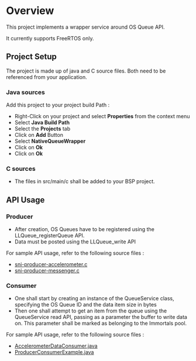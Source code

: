 # Overview

This project implements a wrapper service around OS Queue API.

It currently supports FreeRTOS only.

## Project Setup

The project is made up of java and C source files. Both need to be referenced from your application.

### Java sources

Add this project to your project build Path :

* Right-Click on your project and select **Properties** from the context menu
* Select **Java Build Path**
* Select the **Projects** tab
* Click on **Add** Button
* Select **NativeQueueWrapper**
* Click on **Ok**
* Click on **Ok** 

### C sources

* The files in src/main/c shall be added to your BSP project.

## API Usage

### Producer

* After creation, OS Queues have to be registered using the LLQueue_registerQueue API.
* Data must be posted using the LLQueue_write API

For sample API usage, refer to the following source files :
* [sni-producer-accelerometer.c](/ProducerConsumerUsingSNIAndImmortals/src/main/c/sni-producer-accelerometer.c)
* [sni-producer-messenger.c](/ProducerConsumerUsingSNIAndImmortals/src/main/c/sni-producer-messenger.c)

### Consumer

* One shall start by creating an instance of the QueueService class, specifying the OS Queue ID and the data item size in bytes
* Then one shall attempt to get an item from the queue using the QueueService read API, passing as a parameter the buffer to write data on. This parameter shall be marked as belonging to the Immortals pool.

For sample API usage, refer to the following source files :
* [AccelerometerDataConsumer.java](/ProducerConsumerUsingSNIAndImmortals/src/main/java/com/microej/examples/java2c/AccelerometerDataConsumer.java)
* [ProducerConsumerExample.java](/ProducerConsumerUsingSNIAndImmortals/src/main/java/com/microej/examples/java2c/ProducerConsumerExample.java)